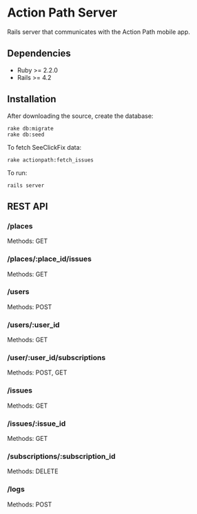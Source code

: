# Action Path Server
Rails server that communicates with the Action Path mobile app.

## Dependencies

* Ruby >= 2.2.0
* Rails >= 4.2

## Installation

After downloading the source, create the database:

    rake db:migrate
    rake db:seed

To fetch SeeClickFix data:

    rake actionpath:fetch_issues

To run:

    rails server
    
## REST API

### /places

Methods: GET

### /places/:place_id/issues

Methods: GET

### /users

Methods: POST

### /users/:user_id

Methods: GET

### /user/:user_id/subscriptions

Methods: POST, GET

### /issues

Methods: GET

### /issues/:issue_id

Methods: GET

### /subscriptions/:subscription_id

Methods: DELETE

### /logs

Methods: POST
